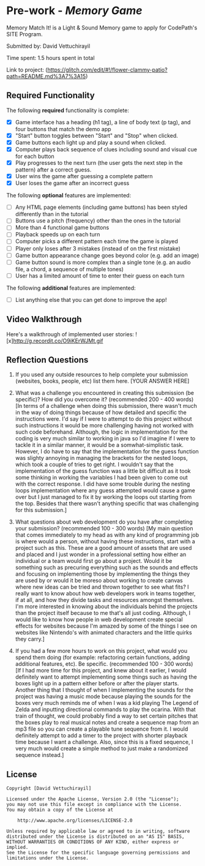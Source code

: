 # Pre-work - _Memory Game_

Memory Match It! is a Light & Sound Memory game to apply for CodePath's SITE Program.

Submitted by: David Vettuchirayil

Time spent: 1.5 hours spent in total

Link to project: (https://glitch.com/edit/#!/flower-clammy-patio?path=README.md%3A7%3A15)

## Required Functionality

The following **required** functionality is complete:

- [x] Game interface has a heading (h1 tag), a line of body text (p tag), and four buttons that match the demo app
- [x] "Start" button toggles between "Start" and "Stop" when clicked.
- [x] Game buttons each light up and play a sound when clicked.
- [x] Computer plays back sequence of clues including sound and visual cue for each button
- [x] Play progresses to the next turn (the user gets the next step in the pattern) after a correct guess.
- [x] User wins the game after guessing a complete pattern
- [x] User loses the game after an incorrect guess

The following **optional** features are implemented:

- [ ] Any HTML page elements (including game buttons) has been styled differently than in the tutorial
- [ ] Buttons use a pitch (frequency) other than the ones in the tutorial
- [ ] More than 4 functional game buttons
- [ ] Playback speeds up on each turn
- [ ] Computer picks a different pattern each time the game is played
- [ ] Player only loses after 3 mistakes (instead of on the first mistake)
- [ ] Game button appearance change goes beyond color (e.g. add an image)
- [ ] Game button sound is more complex than a single tone (e.g. an audio file, a chord, a sequence of multiple tones)
- [ ] User has a limited amount of time to enter their guess on each turn

The following **additional** features are implemented:

- [ ] List anything else that you can get done to improve the app!

## Video Walkthrough

Here's a walkthrough of implemented user stories:
![x]http://g.recordit.co/O9iKErWJMt.gif

## Reflection Questions

1. If you used any outside resources to help complete your submission (websites, books, people, etc) list them here.
   [YOUR ANSWER HERE]

2. What was a challenge you encountered in creating this submission (be specific)? How did you overcome it? (recommended 200 - 400 words)
   [In terms of a challenge when doing this submission, there wasn't much in the way of doing things because of how detailed and specific
   the instructions were. I'd say if I were to attempt to do this project without such instructions it would be more challenging having not
   worked with such code beforehand. Although, the logic in implementation for the coding is very much similar to working in java so I'd imagine
   if I were to tackle it in a similar manner, it would be a somwhat-simplistic task. However, I do have to say that the implementation for the guess function
   was slighty annoying in managing the brackets for the nested loops, which took a couple of tries to get right. I wouldn't say that the implementation
   of the guess function was a little bit difficult as it took some thinking in working the variables I had been given to come out with the correct
   response. I did have some trouble during the nesting loops implementation where any guess attempted would cause a game over but I just managed to
   fix it by working the loops out starting from the top. Besides that there wasn't anything specific that was challenging for this submission.]

3. What questions about web development do you have after completing your submission? (recommended 100 - 300 words)
   [My main question that comes immediately to my head as with any kind of programming job is where would a person, without having these instructions, start
   with a project such as this. These are a good amount of assets that are used and placed and I just wonder in a professional setting how either an individual
   or a team would first go about a project. Would it be something such as precuring everything such as the sounds and effects and focusing on implementing those by
   implementing the things they are used by or would it be moreso about working to create canvas where new ideas can be tried and thrown together to see what fits?
   I really want to know about how web developers work in teams together, if at all, and how they divide tasks and resources amongst themselves. I'm more interested
   in knowing about the individuals behind the projects than the project itself because to me that's all just coding. Although, I would like to know how people in
   web development create special effects for websites because I'm amazed by some of the things I see on websites like Nintendo's with animated characters and the
   little quirks they carry.]

4. If you had a few more hours to work on this project, what would you spend them doing (for example: refactoring certain functions, adding additional features, etc). Be specific. (recommended 100 - 300 words)
   [If I had more time for this project, and knew about it earlier, I would definitely want to attempt implementing some things such as having the boxes light up in a pattern either before or after
   the player starts. Another thing that I thought of when I implementing the sounds for the project was having a music mode because playing the sounds for the boxes very much
   reminds me of when I was a kid playing The Legend of Zelda and inputting directional commands to play the ocarina. With that train of thought, we could probably find a way to
   set certain pitches that the boxes play to real musical notes and create a sequence map from an mp3 file so you can create a playable tune sequence from it. I would definitely
   attempt to add a timer to the project with shorter playback time because I want a challenge. Also, since this is a fixed sequence, I very much would create a simple method to
   just make a randomized sequence instead.]

## License

    Copyright [David Vettuchirayil]

    Licensed under the Apache License, Version 2.0 (the "License");
    you may not use this file except in compliance with the License.
    You may obtain a copy of the License at

        http://www.apache.org/licenses/LICENSE-2.0

    Unless required by applicable law or agreed to in writing, software
    distributed under the License is distributed on an "AS IS" BASIS,
    WITHOUT WARRANTIES OR CONDITIONS OF ANY KIND, either express or implied.
    See the License for the specific language governing permissions and
    limitations under the License.
